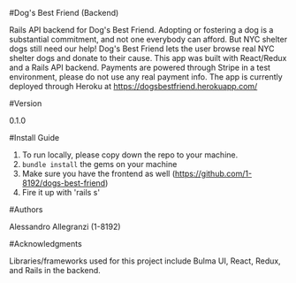 #Dog's Best Friend (Backend)

Rails API backend for Dog's Best Friend. Adopting or fostering a dog is a substantial commitment, and not one everybody can afford. But NYC shelter dogs still need our help! Dog's Best Friend lets the user browse real NYC shelter dogs and donate to their cause. This app was built with React/Redux and a Rails API backend. Payments are powered through Stripe in a test environment, please do not use any real payment info. The app is currently deployed through Heroku at https://dogsbestfriend.herokuapp.com/

#Version

0.1.0

#Install Guide

1. To run locally, please copy down the repo to your machine.
2. `bundle install` the gems on your machine
3. Make sure you have the frontend as well (https://github.com/1-8192/dogs-best-friend)
4. Fire it up with 'rails s'

#Authors

Alessandro Allegranzi (1-8192)

#Acknowledgments

Libraries/frameworks used for this project include Bulma UI, React, Redux, and Rails in the backend.
